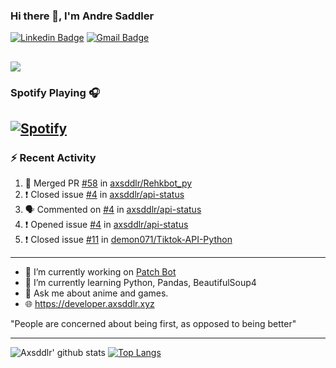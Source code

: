 ### Hi there 👋, I'm Andre Saddler
[![Linkedin Badge](https://img.shields.io/badge/-andrexsaddler-blue?style=flat-square&logo=Linkedin&logoColor=white&link=https://www.linkedin.com/in/andrexsaddler/)](https://www.linkedin.com/in/andrexsaddler/)
[![Gmail Badge](https://img.shields.io/badge/-contact@rehkloos.com-c14438?style=flat-square&logo=Gmail&logoColor=white&link=mailto:contact@rehkloos.com)](mailto:contact@rehkloos.com)

![](https://komarev.com/ghpvc/?username=axsddlr&color=dc143c)
---
### Spotify Playing 🎧

[![Spotify](https://novatorem.rehkloos.vercel.app/api/spotify)](https://open.spotify.com/user/Rehkloos)
---

### :zap: Recent Activity

<!--START_SECTION:activity-->
1. 🎉 Merged PR [#58](https://github.com/axsddlr/Rehkbot_py/pull/58) in [axsddlr/Rehkbot_py](https://github.com/axsddlr/Rehkbot_py)
2. ❗️ Closed issue [#4](https://github.com/axsddlr/api-status/issues/4) in [axsddlr/api-status](https://github.com/axsddlr/api-status)
3. 🗣 Commented on [#4](https://github.com/axsddlr/api-status/issues/4) in [axsddlr/api-status](https://github.com/axsddlr/api-status)
4. ❗️ Opened issue [#4](https://github.com/axsddlr/api-status/issues/4) in [axsddlr/api-status](https://github.com/axsddlr/api-status)
5. ❗️ Closed issue [#11](https://github.com/demon071/Tiktok-API-Python/issues/11) in [demon071/Tiktok-API-Python](https://github.com/demon071/Tiktok-API-Python)
<!--END_SECTION:activity-->

---

- 🔭 I’m currently working on [Patch Bot](https://github.com/axsddlr/patch_bot)
- 🌱 I’m currently learning Python, Pandas, BeautifulSoup4
- 💬 Ask me about anime and games.
- 🌐 https://developer.axsddlr.xyz

"People are concerned about being first, as opposed to being better"

---
![Axsddlr' github stats](https://github-readme-stats.vercel.app/api?username=axsddlr&count_private=true)
[![Top Langs](https://github-readme-stats.vercel.app/api/top-langs/?username=axsddlr&layout=compact)](https://github.com/anuraghazra/github-readme-stats)
